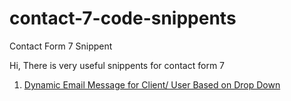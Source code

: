 # contact-7-code-snippents
Contact Form 7 Snippent

Hi,  There is very useful snippents for contact form 7


1.  <a href="https://github.com/bhardwajamit0193/contact-7-code-snippents/blob/main/dynamic-email-message-for-client-user-based-on-drop-down.php">Dynamic Email Message for Client/ User Based on Drop Down
</a>


